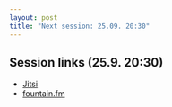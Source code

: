 ```yaml
---
layout: post
title: "Next session: 25.09. 20:30"
---
```


## Session links (25.9. 20:30)

- [Jitsi](https://meet.jit.si/moderated/8258683a311677c4d07e7cc16ad5c2d817a285137af52fc0b447177b1faeae6b)
- [fountain.fm](https://fountain.fm/live/ElwnS1CxUZlwUiJBHdsh)

